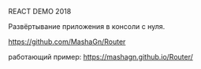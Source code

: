REACT DEMO 2018

Развёртывание приложения в консоли с нуля.

https://github.com/MashaGn/Router

работающий пример: https://mashagn.github.io/Router/
